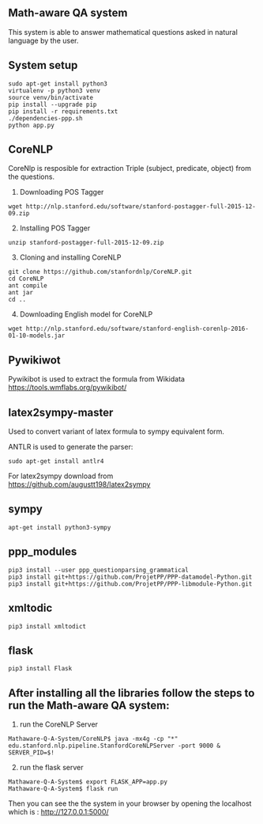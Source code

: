 ## Math-aware QA system

This system is able to answer mathematical questions asked in natural language by the user.


## System setup
```
sudo apt-get install python3
virtualenv -p python3 venv
source venv/bin/activate
pip install --upgrade pip
pip install -r requirements.txt
./dependencies-ppp.sh
python app.py
```

## CoreNLP

CoreNlp is resposible for extraction Triple (subject, predicate, object) from the questions.

1)  Downloading POS Tagger
```
wget http://nlp.stanford.edu/software/stanford-postagger-full-2015-12-09.zip
```

2)  Installing POS Tagger
```
unzip stanford-postagger-full-2015-12-09.zip
```

3)  Cloning and installing CoreNLP
```
git clone https://github.com/stanfordnlp/CoreNLP.git
cd CoreNLP
ant compile
ant jar
cd ..
```

4) Downloading English model for CoreNLP
```
wget http://nlp.stanford.edu/software/stanford-english-corenlp-2016-01-10-models.jar
```

## Pywikiwot
Pywikibot is used to extract the formula from Wikidata
https://tools.wmflabs.org/pywikibot/

## latex2sympy-master
Used to convert variant of latex formula to sympy equivalent form.

ANTLR is used to generate the parser:
```
sudo apt-get install antlr4
```

For latex2sympy download from https://github.com/augustt198/latex2sympy

## sympy
```
apt-get install python3-sympy
```

## ppp_modules
```
pip3 install --user ppp_questionparsing_grammatical
pip3 install git+https://github.com/ProjetPP/PPP-datamodel-Python.git
pip3 install git+https://github.com/ProjetPP/PPP-libmodule-Python.git
```

## xmltodic
```
pip3 install xmltodict
```
## flask
```
pip3 install Flask
```
## After installing all the libraries follow the steps to run the Math-aware QA system:
1) run the CoreNLP Server
```
Mathaware-Q-A-System/CoreNLP$ java -mx4g -cp "*" edu.stanford.nlp.pipeline.StanfordCoreNLPServer -port 9000 &
SERVER_PID=$!
```
2) run the flask server
```
Mathaware-Q-A-System$ export FLASK_APP=app.py
Mathaware-Q-A-System$ flask run
```
Then you can see the the system in your browser by opening the localhost which is : http://127.0.0.1:5000/
